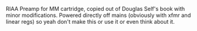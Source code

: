 RIAA Preamp for MM cartridge, copied out of Douglas Self's book with minor modifications. Powered directly off mains (obviously with xfmr and linear regs) so yeah don't make this or use it or even think about it.
